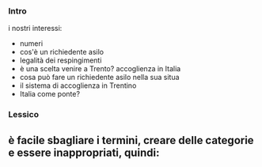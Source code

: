 ### Intro
i nostri interessi:
- numeri
- cos'è un richiedente asilo
- legalità dei respingimenti
- è una scelta venire a Trento? accoglienza in Italia
- cosa può fare un richiedente asilo nella sua situa
- il sistema di accoglienza in Trentino
- Italia come ponte?

### Lessico
è facile sbagliare i termini, creare delle categorie e essere inappropriati, quindi:
- 